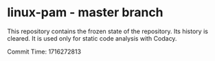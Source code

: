 # linux-pam - master branch

This repository contains the frozen state of the repository.
Its history is cleared. It is used only for static code
analysis with Codacy.

Commit Time: 1716272813